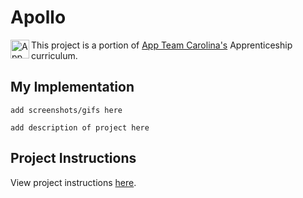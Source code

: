 # Apollo

<img src="https://raw.githubusercontent.com/appteamcarolina/apprentice-projects-s22/352fd1d9154756965025ac34e5048ae89a944493/assets/appteam-sp22-transparent-logo.png" width="30px" align="left" alt="App Team Carolina Logo">

This project is a portion of <a href="https://appteamcarolina.com">App Team Carolina's</a> Apprenticeship curriculum.

## My Implementation
```
add screenshots/gifs here
```
```
add description of project here
```

## Project Instructions
View project instructions [here](./instructions.md).
